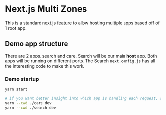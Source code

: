 # Next.js Multi Zones
This is a standard next.js [feature](https://nextjs.org/docs/advanced-features/multi-zones) to allow hosting multiple apps based off of 1 root app.

## Demo app structure
There are 2 apps, search and care. Search will be our main **host** app. Both apps will be running on different ports. The Search `next.config.js` has all the interesting code to make this work.

### Demo startup
```bash
yarn start

# if you want better insight into which app is handling each request, run them in 2 terminal windows
yarn --cwd ./care dev
yarn --cwd ./search dev
```